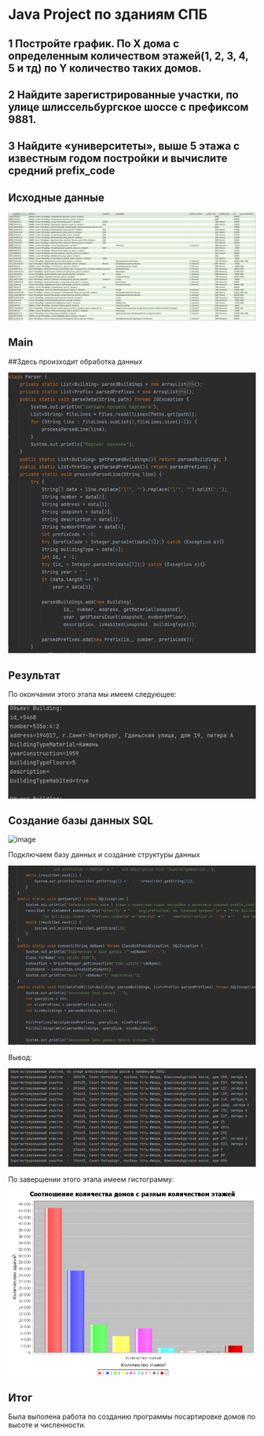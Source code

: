 # Java Project по зданиям СПБ

## 1 Постройте график. По Х дома с определенным количеством этажей(1, 2, 3, 4, 5 и тд) по Y количество таких домов.
## 2 Найдите зарегистрированные участки, по улице шлиссельбургское шоссе с префиксом 9881.
## 3 Найдите «университеты», выше 5 этажа с известным годом постройки и вычислите средний prefix_code

## Исходные данные

![image](out/imagen/741.png)

## Main
##Здесь произходит обработка данных

![image](out/imagen/Безымянный.png)

## Результат

По окончании этого этапа мы имеем следующее:

![image](out/imagen/1235.png)

## Создание базы данных SQL

![image](https://user-images.githubusercontent.com/92515117/147115700-2764cdee-0519-4ef3-be72-0794a62e436c.png)


Подключаем базу данных и создание структуры данных

![image](out/imagen/1234.png)

Вывод:

![image](out/imagen/963.png)

По завершении этого этапа имеем гистограмму:

![image](out/imagen/456png.png)
## Итог

Была выполена работа по созданию программы посартировке домов по высоте и численности.
